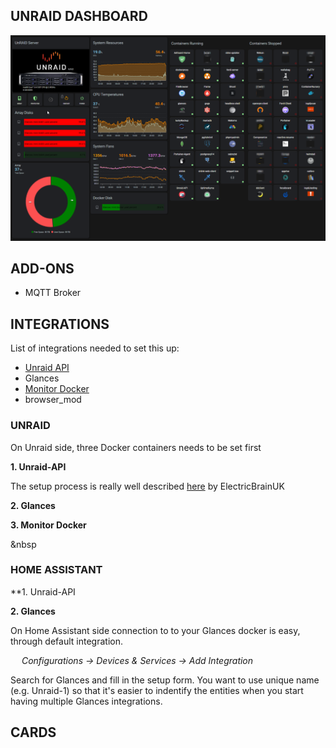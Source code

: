 ## UNRAID DASHBOARD

![Unraid Overview](/dashboards/unraid/img/HA-Unraid-dashboard-overview.png)

## ADD-ONS

* MQTT Broker

## INTEGRATIONS

List of integrations needed to set this up:

* [Unraid API](https://github.com/ElectricBrainUK/UnraidAPI)
* Glances
* [Monitor Docker](https://github.com/ualex73/monitor_docker)
* browser_mod


### UNRAID

On Unraid side, three Docker containers needs to be set first

**1. Unraid-API**

The setup process is really well described [here](https://github.com/ElectricBrainUK/UnraidAPI/wiki/Home-Assistant-Integration) by ElectricBrainUK

**2. Glances**

**3. Monitor Docker**

&nbsp

### HOME ASSISTANT

**1. Unraid-API


**2. Glances**

On Home Assistant side connection to to your Glances docker is easy, through default integration.

&ensp;&ensp; *Configurations -> Devices & Services -> Add Integration*

Search for Glances and fill in the setup form. You want to use unique name (e.g. Unraid-1) so that it's easier to indentify the entities when you start having multiple Glances integrations.


## CARDS
